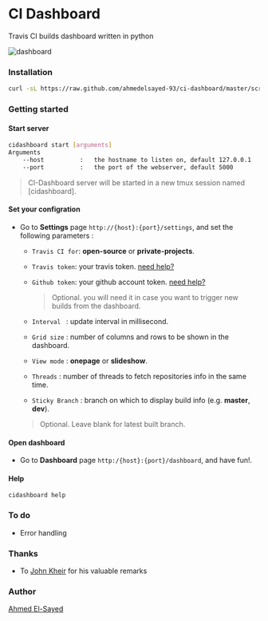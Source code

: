 # CI Dashboard
Travis CI builds dashboard written in python

![dashboard](/docs/dashboard.png)

### Installation
```bash
curl -sL https://raw.github.com/ahmedelsayed-93/ci-dashboard/master/scripts/install.sh | sudo bash
```
### Getting started

#### Start server
```bash
cidashboard start [arguments]
Arguments
    --host          :   the hostname to listen on, default 127.0.0.1
    --port          :   the port of the webserver, default 5000
```

> CI-Dashboard server will be started in a new tmux session named [cidashboard].

#### Set your configration

- Go to **Settings** page ```http://{host}:{port}/settings```, and set the following parameters :

    - ```Travis CI for```: **open-source** or **private-projects**.

    - ```Travis token```: your travis token. [need help?](https://developer.travis-ci.org/authentication)

    - ```Github token```: your github account token. [need help?](https://github.com/settings/tokens)
        > Optional. you will need it in case you want to trigger new builds from the dashboard.

    - ```Interval ```     : update interval in millisecond.

    - ```Grid size```     : number of columns and rows to be shown in the dashboard.

    - ```View mode```     : **onepage** or **slideshow**.

    - ```Threads```       : number of threads to fetch repositories info in the same time.

    - ```Sticky Branch``` : branch on which to display build info (e.g. **master**, **dev**).
    > Optional. Leave blank for latest built branch.


#### Open dashboard
 - Go to **Dashboard** page ```http:/{host}:{port}/dashboard```, and have fun!.

#### Help
```
cidashboard help
```

### To do
- Error handling

### Thanks
- To [John Kheir](https://github.com/john-kheir) for his valuable remarks

### Author
[Ahmed El-Sayed](mailto:ahmed.m.elsayed93@gmail.com)
